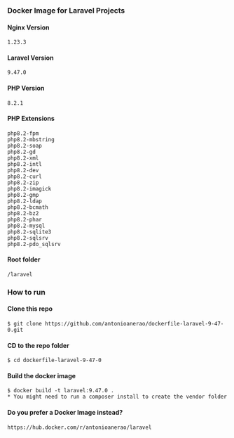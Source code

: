 ### Docker Image for Laravel Projects

#### Nginx Version
    1.23.3

#### Laravel Version
    9.47.0

#### PHP Version
    8.2.1

#### PHP Extensions
    php8.2-fpm
    php8.2-mbstring
    php8.2-soap
    php8.2-gd
    php8.2-xml
    php8.2-intl
    php8.2-dev
    php8.2-curl
    php8.2-zip
    php8.2-imagick
    php8.2-gmp
    php8.2-ldap
    php8.2-bcmath
    php8.2-bz2
    php8.2-phar
    php8.2-mysql
    php8.2-sqlite3
    php8.2-sqlsrv
    php8.2-pdo_sqlsrv

#### Root folder
    /laravel

### How to run

#### Clone this repo
    $ git clone https://github.com/antonioanerao/dockerfile-laravel-9-47-0.git

#### CD to the repo folder
    $ cd dockerfile-laravel-9-47-0

#### Build the docker image
    $ docker build -t laravel:9.47.0 .
    * You might need to run a composer install to create the vendor folder

#### Do you prefer a Docker Image instead?
    https://hub.docker.com/r/antonioanerao/laravel
